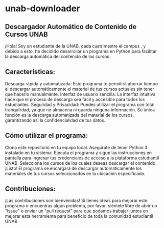 # unab-downloader
## Descargador Automático de Contenido de Cursos UNAB
¡Hola! Soy un estudiante de la UNAB, cada cuatrimestre el campus , y debido a esto, he decidido desarrollar un programa en Python para facilitar la descarga automática del contenido de los cursos.

## Características:
Descarga rápida y automatizada: Este programa te permitirá ahorrar tiempo al descargar automáticamente el material de tus cursos actuales sin tener que hacerlo manualmente.
Interfaz de usuario sencilla: La interfaz intuitiva hace que el proceso de descarga sea fácil y accesible para todos los estudiantes.
Seguridad y Privacidad: Puedes utilizar el programa con total tranquilidad, ya que no almacena ni guarda ninguna información. Su única función es la descarga automatizada del material de los cursos, garantizando así la confidencialidad de tus datos.

## Cómo utilizar el programa:
Clona este repositorio en tu equipo local.
Asegúrate de tener Python 3 instalado en tu sistema.
Ejecuta el programa y sigue las instrucciones en pantalla para ingresar tus credenciales de acceso a la plataforma estudiantil UNAB.
Selecciona los cursos de los cuales deseas descargar el contenido.
¡Listo! El programa se encargará de descargar automáticamente los materiales de tus cursos seleccionados en la ubicación especificada.

## Contribuciones:
¡Las contribuciones son bienvenidas! Si tienes ideas para mejorar este programa o encuentras algún problema, por favor, siéntete libre de abrir un "issue" o enviar un "pull request" para que podamos trabajar juntos en mejorar esta herramienta para beneficio de toda la comunidad estudiantil UNAB.
